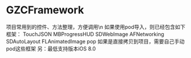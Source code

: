# GZCFramework
项目常用到的控件、方法整理，方便调用\n
如果使用pod导入，则已经包含如下框架：
TouchJSON
MBProgressHUD
SDWebImage
AFNetworking
SDAutoLayout
FLAnimatedImage
pop
如果是直接拷贝到项目，需要自己手动pod这些框架
另：最低支持版本iOS 8.0
